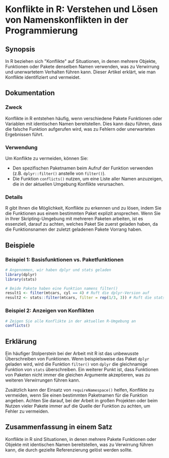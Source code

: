 <!--
Meta Description: # Konflikte in R: Verstehen und Lösen von Namenskonflikten in der Programmierung ## Synopsis In R beziehen sich "Konflikte" auf Situationen, in denen ...
Meta Keywords: die, konflikte, der, von, funktion
-->

# Konflikte in R: Verstehen und Lösen von Namenskonflikten in der Programmierung

## Synopsis
In R beziehen sich "Konflikte" auf Situationen, in denen mehrere Objekte, Funktionen oder Pakete denselben Namen verwenden, was zu Verwirrung und unerwartetem Verhalten führen kann. Dieser Artikel erklärt, wie man Konflikte identifiziert und vermeidet.

## Dokumentation
### Zweck
Konflikte in R entstehen häufig, wenn verschiedene Pakete Funktionen oder Variablen mit identischen Namen bereitstellen. Dies kann dazu führen, dass die falsche Funktion aufgerufen wird, was zu Fehlern oder unerwarteten Ergebnissen führt.

### Verwendung
Um Konflikte zu vermeiden, können Sie:
- Den spezifischen Paketnamen beim Aufruf der Funktion verwenden (z.B. `dplyr::filter()` anstelle von `filter()`).
- Die Funktion `conflicts()` nutzen, um eine Liste aller Namen anzuzeigen, die in der aktuellen Umgebung Konflikte verursachen.

### Details
R gibt Ihnen die Möglichkeit, Konflikte zu erkennen und zu lösen, indem Sie die Funktionen aus einem bestimmten Paket explizit ansprechen. Wenn Sie in Ihrer Skripting-Umgebung mit mehreren Paketen arbeiten, ist es essenziell, darauf zu achten, welches Paket Sie zuerst geladen haben, da die Funktionsnamen der zuletzt geladenen Pakete Vorrang haben.

## Beispiele
### Beispiel 1: Basisfunktionen vs. Paketfunktionen
```R
# Angenommen, wir haben dplyr und stats geladen
library(dplyr)
library(stats)

# Beide Pakete haben eine Funktion namens filter()
result1 <- filter(mtcars, cyl == 4) # Ruft die dplyr-Version auf
result2 <- stats::filter(mtcars, filter = rep(1/3, 3)) # Ruft die stats-Version auf
```

### Beispiel 2: Anzeigen von Konflikten
```R
# Zeigen Sie alle Konflikte in der aktuellen R-Umgebung an
conflicts()
```

## Erklärung
Ein häufiger Stolperstein bei der Arbeit mit R ist das unbewusste Überschreiben von Funktionen. Wenn beispielsweise das Paket `dplyr` geladen wird, wird die Funktion `filter()` von `dplyr` die gleichnamige Funktion von `stats` überschreiben. Ein weiterer Punkt ist, dass Funktionen von Paketen nicht immer die gleichen Argumente akzeptieren, was zu weiteren Verwirrungen führen kann.

Zusätzlich kann der Einsatz von `requireNamespace()` helfen, Konflikte zu vermeiden, wenn Sie einen bestimmten Paketnamen für die Funktion angeben. Achten Sie darauf, bei der Arbeit in großen Projekten oder beim Nutzen vieler Pakete immer auf die Quelle der Funktion zu achten, um Fehler zu vermeiden.

## Zusammenfassung in einem Satz
Konflikte in R sind Situationen, in denen mehrere Pakete Funktionen oder Objekte mit identischen Namen bereitstellen, was zu Verwirrung führen kann, die durch gezielte Referenzierung gelöst werden sollte.
